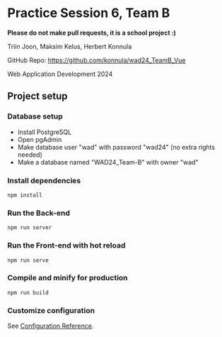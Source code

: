# Practice Session 6, Team B

**Please do not make pull requests, it is a school project :)**

Triin Joon, Maksim Kelus, Herbert Konnula

GitHub Repo: https://github.com/konnula/wad24_TeamB_Vue

Web Application Development 2024


## Project setup

### Database setup
- Install PostgreSQL
- Open pgAdmin
- Make database user "wad" with password "wad24" (no extra rights needed)
- Make a database named "WAD24_Team-B" with owner "wad"

### Install dependencies
```
npm install
```

### Run the Back-end
```
npm run server
```

### Run the Front-end with hot reload
```
npm run serve
```

### Compile and minify for production
```
npm run build
```

### Customize configuration
See [Configuration Reference](https://cli.vuejs.org/config/).
